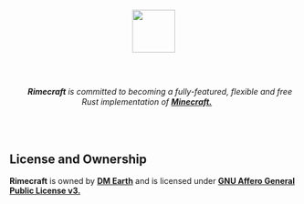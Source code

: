 <div align="center">
  <h5><br /></h5>
  <a href="https://github.com/rimecraft-rs">
    <img
      height="75"
      src="https://github.com/rimecraft-rs/artwork/blob/main/logo/rimecraft.png?raw=true"
      />
  </a>
  <h5><br /></h5>
</div>

###### <p align="center"><sub><img height="16" src="https://github.com/rimecraft-rs/artwork/blob/main/cut/icon/raw/icon.png?raw=true" /></sub>&ensp;**Rimecraft** is committed to becoming a fully-featured, flexible and free Rust implementation of **[Minecraft.](https://minecraft.net)**&ensp;<sub><img height="16" src="https://github.com/rimecraft-rs/artwork/blob/main/cut/icon/raw/icon.png?raw=true" /></sub></p>

<br />

## License and Ownership

**Rimecraft** is owned by **[DM Earth](https://github.com/DM-Earth)** and is licensed under **[GNU Affero General Public License v3.](LICENSE.md)**

